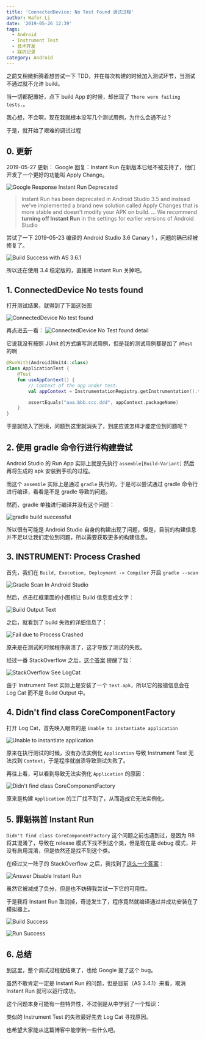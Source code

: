 ```yaml
---
title: 'ConnectedDevice: No Test Found 调试过程'
author: Wafer Li
date: '2019-05-26 12:39'
tags:
  - Android
  - Instrument Test
  - 技术开发 
  - 踩坑记录
category: Android
---
```


之前又稍微折腾着想尝试一下 TDD，并在每次构建的时候加入测试环节，当测试不通过就不允许 build。

当一切都配置好，点下 build App 的时候，却出现了 `There were failing tests.`。

我心想，不会啊，现在我就根本没写几个测试用例，为什么会通不过？

于是，就开始了艰难的调试过程

<!-- more -->

## 0. 更新

2019-05-27 更新： Google 回复：Instant Run 在新版本已经不被支持了，他们开发了一个更好的功能叫 Apply Change。

![Google Response Instant Run Deprecated](/images/connecteddevice-no-test-found-调试过程/google-response-instant-run-deprecated.png)

> Instant Run has been deprecated in Android Studio 3.5 and instead we've implemented a brand new solution called Apply Changes that is more stable and doesn't modify your APK on build.
> ...
> We recommend **turning off Instant Run** in the settings for earlier versions of Android Studio

尝试了一下 2019-05-23 编译的 Android Studio 3.6 Canary 1 ，问题的确已经被修复了。

![Build Success with AS 3.6.1](/images/connecteddevice-no-test-found-调试过程/build-success-with-as-3-6-1.png)

所以还在使用 3.4 稳定版的，直接把 Instant Run 关掉吧。

## 1. ConnectedDevice No tests found

打开测试结果，就得到了下面这张图

![ConnectedDevice No test found](/images/connecteddevice-no-test-found-调试过程/connecteddevice-no-test-found.png)

再点进去一看：
![ConnectedDevice No Test found detail](/images/connecteddevice-no-test-found-调试过程/connecteddevice-no-tests-found-detail.png)

它说我没有按照 JUnit 的方式编写测试用例，但是我的测试用例都是加了 `@Test` 的啊

```kotlin
@RunWith(AndroidJUnit4::class)
class ApplicationTest {
    @Test
    fun useAppContext() {
        // Context of the app under test.
        val appContext = InstrumentationRegistry.getInstrumentation().targetContext

        assertEquals("aaa.bbb.ccc.ddd", appContext.packageName)
    }
}
```

于是就陷入了困境，问题到这里就消失了，到底应该怎样才能定位到问题呢？

## 2. 使用 gradle 命令行进行构建尝试

Android Studio 的 Run App 实际上就是先执行 `assemble[Build-Variant]` 然后再将生成的 apk 安装到手机的过程。

而这个 `assemble` 实际上是通过 `gradle` 执行的，于是可以尝试通过 gradle 命令行进行编译，看看是不是 gradle 导致的问题。

然而，gradle 单独进行编译并没有这个问题：

![gradle build successful](/images/connecteddevice-no-test-found-调试过程/gradle-build-successful.png)


所以很有可能是 Android Studio 自身的构建出现了问题，但是，目前的构建信息并不足以让我们定位到问题，所以需要获取更多的构建信息。

## 3. INSTRUMENT: Process Crashed

首先，我们在 `Build, Execution, Deployment -> Compiler` 开启 `gradle --scan`

![Gradle Scan In Android Studio](/images/connecteddevice-no-test-found-调试过程/gradle-scan-in-android-studio.png)

然后，点击红框里面的小图标让 Build 信息变成文字：

![Build Output Text](/images/connecteddevice-no-test-found-调试过程/build-output-text.png)

之后，就看到了 build 失败的详细信息了：

![Fail due to Process Crashed](/images/connecteddevice-no-test-found-调试过程/fail-due-to-process-crash.png)

原来是在测试的时候程序崩溃了，这才导致了测试的失败。

经过一番 StackOverflow 之后，[这个答案](https://stackoverflow.com/a/21611370) 提醒了我：

![StackOverflow See LogCat](/images/connecteddevice-no-test-found-调试过程/stackoverflow-see-logcat.png)

由于 Instrument Test 实际上是安装了一个 `test.apk`，所以它的报错信息会在 Log Cat 而不是 Build Output 中。

## 4. Didn't find class CoreComponentFactory

打开 Log Cat，首先映入眼帘的是 `Unable to instantiate application`

![Unable to instantiate application](/images/connecteddevice-no-test-found-调试过程/unable-to-instantiate-application.png)

原来在执行测试的时候，没有办法实例化 `Application` 导致 Instrument Test 无法找到 `Context`，于是程序就崩溃导致测试失败了。

再往上看，可以看到导致无法实例化 `Application` 的原因：

![Didn't find class CoreComponentFactory](/images/connecteddevice-no-test-found-调试过程/didn-t-find-class-corecomponentfactory.png)

原来是构建 `Application` 的工厂找不到了，从而造成它无法实例化。

## 5. 罪魁祸首 Instant Run

`Didn't find class CoreComponentFactory` 这个问题之前也遇到过，是因为 R8 将其混淆了，导致在 release 模式下找不到这个类，但是现在是 debug 模式，并没有启用混淆，但是依然还是找不到这个类。

在经过又一阵子的 StackOverflow 之后，我找到了[这么一个答案](https://stackoverflow.com/a/56186821)：

![Answer Disable Instant Run](/images/connecteddevice-no-test-found-调试过程/answer-disable-instant-run.png)

虽然它被减成了负分，但是也不妨碍我尝试一下它的可用性。

于是我将 Instant Run 取消掉，奇迹发生了，程序竟然就编译通过并成功安装在了模拟器上。

![Build Success](/images/connecteddevice-no-test-found-调试过程/build-success.png)

![Run Success](/images/connecteddevice-no-test-found-调试过程/run-success.png)

## 6. 总结

到这里，整个调试过程就结束了，也给 Google 提了这个 bug。

虽然不敢肯定一定是 Instant Run 的问题，但是目前（AS 3.4.1）来看，取消 Instant Run 就可以运行成功。

这个问题本身可能有一些特异性，不过倒是从中学到了一个知识：

类似的 Instrument Test 的失败最好先去 Log Cat 寻找原因。

也希望大家能从这篇博客中能学到一些什么吧。
